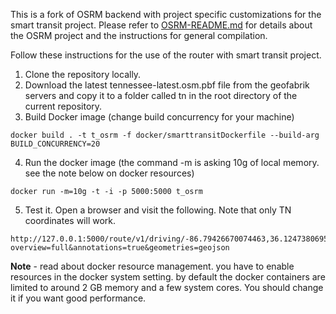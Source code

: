 This is a fork of OSRM backend with project specific customizations for the smart transit project. Please refer to [OSRM-README.md](OSRM-README.md) for details about the OSRM project and the instructions for general compilation. 

Follow these instructions for the use of the router with smart transit project.

1. Clone the repository locally.
2. Download the latest tennessee-latest.osm.pbf file from the geofabrik servers and copy it to a folder called tn in the root directory of the current repository.
3. Build Docker image (change build concurrency for your machine)

```
docker build . -t t_osrm -f docker/smarttransitDockerfile --build-arg BUILD_CONCURRENCY=20
```

4. Run the docker image (the command -m is asking 10g of local memory. see the note below on docker resources)

```
docker run -m=10g -t -i -p 5000:5000 t_osrm
```

5. Test it. Open a browser and visit the following. Note that only TN coordinates will work.

```
http://127.0.0.1:5000/route/v1/driving/-86.79426670074463,36.12473806954196;-86.7641830444336,36.13808266878191?overview=full&annotations=true&geometries=geojson
```


**Note** - read about docker resource management. you have to enable resources in the docker system setting. by default the docker containers are limited to around 2 GB memory and a few system cores. You should change it if you want good performance. 
